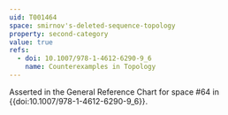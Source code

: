 ```yaml
---
uid: T001464
space: smirnov's-deleted-sequence-topology
property: second-category
value: true
refs:
  - doi: 10.1007/978-1-4612-6290-9_6
    name: Counterexamples in Topology
---
```

Asserted in the General Reference Chart for space #64 in
{{doi:10.1007/978-1-4612-6290-9_6}}.
